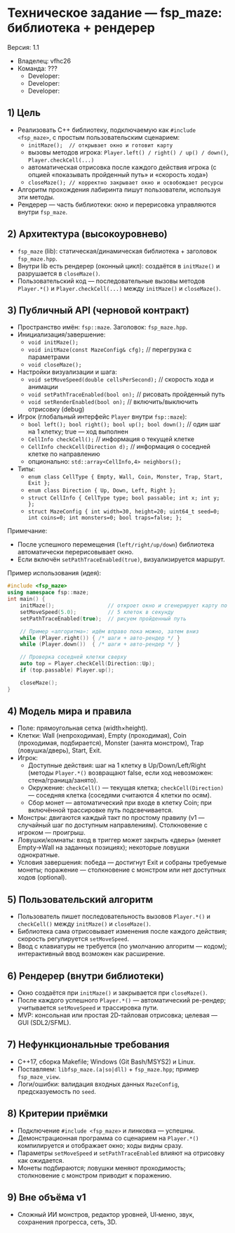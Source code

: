 # Техническое задание — fsp_maze: библиотека + рендерер
Версия: 1.1 
- Владелец: vfhc26 
- Команда: ???
    - Developer:
    - Developer:
    - Developer:

## 1) Цель
- Реализовать C++ библиотеку, подключаемую как `#include <fsp_maze>`, с простым пользовательским сценарием:
	- `initMaze();  // открывает окно и готовит карту`
	- вызовы методов игрока: `Player.left() / right() / up() / down()`, `Player.checkCell(...)`
	- автоматическая отрисовка после каждого действия игрока (с опцией «показывать пройденный путь» и «скорость хода»)
	- `closeMaze(); // корректно закрывает окно и освобождает ресурсы`
- Алгоритм прохождения лабиринта пишут пользователи, используя эти методы.
- Рендерер — часть библиотеки: окно и перерисовка управляются внутри `fsp_maze`.

## 2) Архитектура (высокоуровнево)
- `fsp_maze` (lib): статическая/динамическая библиотека + заголовок `fsp_maze.hpp`.
- Внутри lib есть рендерер (оконный цикл): создаётся в `initMaze()` и разрушается в `closeMaze()`.
- Пользовательский код — последовательные вызовы методов `Player.*()` и `Player.checkCell(...)` между `initMaze()` и `closeMaze()`.

## 3) Публичный API (черновой контракт)
- Пространство имён: `fsp::maze`. Заголовок: `fsp_maze.hpp`.
- Инициализация/завершение:
	- `void initMaze();`
	- `void initMaze(const MazeConfig& cfg);` // перегрузка с параметрами
	- `void closeMaze();`
- Настройки визуализации и шага:
	- `void setMoveSpeed(double cellsPerSecond);` // скорость хода и анимации
	- `void setPathTraceEnabled(bool on);`       // рисовать пройденный путь
	- `void setRenderEnabled(bool on);`          // включить/выключить отрисовку (debug)
- Игрок (глобальный интерфейс `Player` внутри `fsp::maze`):
	- `bool left(); bool right(); bool up(); bool down();` // один шаг на 1 клетку; true — ход выполнен
	- `CellInfo checkCell();`                   // информация о текущей клетке
	- `CellInfo checkCell(Direction d);`        // информация о соседней клетке по направлению
	- опционально: `std::array<CellInfo,4> neighbors();`
- Типы:
	- `enum class CellType { Empty, Wall, Coin, Monster, Trap, Start, Exit };`
	- `enum class Direction { Up, Down, Left, Right };`
	- `struct CellInfo { CellType type; bool passable; int x; int y; };`
	- `struct MazeConfig { int width=30, height=20; uint64_t seed=0; int coins=0; int monsters=0; bool traps=false; };`

Примечание:
- После успешного перемещения (`left/right/up/down`) библиотека автоматически перерисовывает окно.
- Если включён `setPathTraceEnabled(true)`, визуализируется маршрут.

Пример использования (идея):
```cpp
#include <fsp_maze>
using namespace fsp::maze;
int main() {
	initMaze();                 // откроет окно и сгенерирует карту по умолчанию
	setMoveSpeed(5.0);          // 5 клеток в секунду
	setPathTraceEnabled(true);  // рисуем пройденный путь

	// Пример «алгоритма»: идём вправо пока можно, затем вниз
	while (Player.right()) { /* шаги + авто-рендер */ }
	while (Player.down())  { /* шаги + авто-рендер */ }

	// Проверка соседней клетки сверху
	auto top = Player.checkCell(Direction::Up);
	if (top.passable) Player.up();

	closeMaze();
}
```

## 4) Модель мира и правила
- Поле: прямоугольная сетка (width×height).
- Клетки: Wall (непроходимая), Empty (проходимая), Coin (проходимая, подбирается), Monster (занята монстром), Trap (ловушка/дверь), Start, Exit.
- Игрок:
  - Доступные действия: шаг на 1 клетку в Up/Down/Left/Right (методы `Player.*()` возвращают false, если ход невозможен: стена/граница/занято).
  - Окружение: `checkCell()` — текущая клетка; `checkCell(Direction)` — соседняя клетка (соседями считаются 4 клетки по осям).
  - Сбор монет — автоматический при входе в клетку Coin; при включённой трассировке путь подсвечивается.
- Монстры: двигаются каждый такт по простому правилу (v1 — случайный шаг по доступным направлениям). Столкновение с игроком — проигрыш.
- Ловушки/комнаты: вход в триггер может закрыть «дверь» (меняет Empty→Wall на заданных позициях); некоторые ловушки однократные.
- Условия завершения: победа — достигнут Exit и собраны требуемые монеты; поражение — столкновение с монстром или нет доступных ходов (optional).

## 5) Пользовательский алгоритм
- Пользователь пишет последовательность вызовов `Player.*()` и `checkCell()` между `initMaze()` и `closeMaze()`.
- Библиотека сама отрисовывает изменения после каждого действия; скорость регулируется `setMoveSpeed`.
- Ввод с клавиатуры не требуется (по умолчанию алгоритм — кодом); интерактивный ввод возможен как расширение.

## 6) Рендерер (внутри библиотеки)
- Окно создаётся при `initMaze()` и закрывается при `closeMaze()`.
- После каждого успешного `Player.*()` — автоматический ре-рендер; учитывается `setMoveSpeed` и трассировка пути.
- MVP: консольная или простая 2D‑тайловая отрисовка; целевая — GUI (SDL2/SFML).

## 7) Нефункциональные требования
- C++17, сборка Makefile; Windows (Git Bash/MSYS2) и Linux.
- Поставляем: `libfsp_maze.(a|so|dll)` + `fsp_maze.hpp`; пример `fsp_maze_view`.
- Логи/ошибки: валидация входных данных `MazeConfig`, предсказуемость по `seed`.

## 8) Критерии приёмки
- Подключение `#include <fsp_maze>` и линковка — успешны.
- Демонстрационная программа со сценарием на `Player.*()` компилируется и отображает окно; ходы видны сразу.
- Параметры `setMoveSpeed` и `setPathTraceEnabled` влияют на отрисовку как ожидается.
- Монеты подбираются; ловушки меняют проходимость; столкновение с монстром приводит к поражению.

## 9) Вне объёма v1
- Сложный ИИ монстров, редактор уровней, UI‑меню, звук, сохранения прогресса, сеть, 3D.

